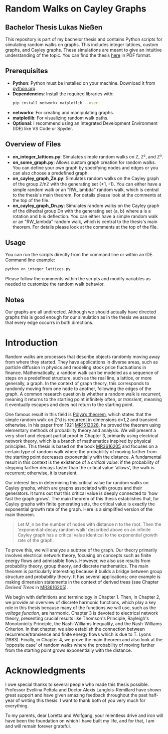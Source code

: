 # Random Walks on Cayley Graphs

## Bachelor Thesis Lukas Nießen

This repository is part of my bachelor thesis and contains Python scripts for simulating random walks on graphs. This includes integer lattices, custom graphs, and Cayley graphs. These simulations are meant to give an intuitive understanding of the topic. You can find the thesis [here](/bachelor_thesis_lukas_niessen_random_walks_on_cayley_graphs.pdf) in PDF format.

## Prerequisites

- **Python**: Python must be installed on your machine. Download it from [python.org](https://www.python.org/).
- **Dependencies**: Install the required libraries with:
  ```bash
  pip install networkx matplotlib --user
  ```
- **networkx**: For creating and manipulating graphs.
- **matplotlib**: For visualizing random walk paths.
- **Optional**: I recommend using an Integrated Development Environment (IDE) like VS Code or Spyder.

## Overview of Files

- **on_integer_lattices.py**: Simulates simple random walks on ℤ, ℤ², and ℤ³.
- **on_some_graph.py**: Allows custom graph creation for random walks. You can define your own graph by specifying nodes and edges or you can also choose a predefined graph.
- **on_cayley_graph_Zn.py**: Simulates random walks on the Cayley graph of the group ℤ/nℤ with the generating set {+1, -1}. You can either have a simple random walk or an "RW_lambda" random walk, which is central to the thesis's main theorem. For details please look at the comments at the top of the file.
- **on_cayley_graph_Dn.py**: Simulates random walks on the Cayley graph of the dihedral group Dn with the generating set {a, b} where a is a rotation and b is deflection. You can either have a simple random walk or an "RW_lambda" random walk, which is central to the thesis's main theorem. For details please look at the comments at the top of the file.

## Usage

You can run the scripts directly from the command line or within an IDE. Command line example:

```bash
python on_integer_lattices.py
```

Please follow the comments within the scripts and modify variables as needed to customize the random walk behavior.

## Notes

Our graphs are all undirected. Although we should actually have directed graphs this is good enough for our simulation as in the thesis we assume that every edge occurrs in both directions.

# Introduction

Random walks are processes that describe objects randomly moving away from where they started. They have applications in diverse areas, such as particle diffusion in physics and modeling stock price fluctuations in finance. Mathematically, a random walk can be modeled as a sequence of steps on a predefined structure, such as the real line, a lattice, or more generally, a graph. In the context of graph theory, this corresponds to randomly moving from one node to another, following the edges of the graph. A common research question is whether a random walk is _recurrent_, meaning it returns to the starting point infinitely often, or _transient_, meaning it eventually escapes and does not return to the starting point.

One famous result in this field is [Pólya’s theorem](https://en.wikipedia.org/wiki/Random_walk#Higher_dimensions), which states that the simple random walk on Z^d is recurrent in dimensions d=1,2 and transient otherwise. In his paper from 1921 [MR1512028](https://doi.org/10.1007/BF01458701), he proved the theorem using elementary methods of probability theory and analysis. We will present a very short and elegant partial proof in Chapter 3, primarily using electrical network theory, which is a branch of mathematics inspired by physical principles. This thesis is based on the book [MR3616205](http://dx.doi.org/10.1017/9781316672815) and focuses on a certain type of random walk where the probability of moving farther from the starting point decreases exponentially with the distance. A fundamental result in this context is the existence of a _critical value_: if the probability of stepping farther decays faster than the critical value 'allows', the walk is recurrent; otherwise, it is transient.

Our interest lies in determining this critical value for random walks on Cayley graphs, which are graphs associated with groups and their generators. It turns out that this critical value is deeply connected to 'how fast the graph grows'. The main theorem of this thesis establishes that, for Cayley graphs with finite generating sets, the critical value is exactly the exponential growth rate of the graph. Here is a simplified version of the main theorem.

> Let M_n be the number of nodes with distance n to the root. Then the 'exponential-decay random walk' described above on an infinite Cayley graph has a critical value identical to the exponential growth rate of the graph.

To prove this, we will analyze a subtree of the graph. Our theory primarily involves electrical network theory, focusing on concepts such as finite energy flows and admissible flows. However, we also use results from probability theory, group theory, and discrete mathematics. The main theorem is particularly interesting because it builds a bridge between group structure and probability theory. It has several applications; one example is making dimension statements in the context of derived trees (see Chapter _Derived Trees_ in [MR3616205](http://dx.doi.org/10.1017/9781316672815)).

We begin with definitions and terminology in Chapter 1. Then, in Chapter 2, we provide an overview of discrete harmonic functions, which play a key role in this thesis because many of the functions we will use, such as the _voltage function_, are harmonic. Chapter 3 is devoted to electrical network theory, presenting crucial results like Thomson's Principle, Rayleigh's Monotonicity Principle, the Nash-Williams Inequality, and the Nash-Williams Criterion. In that chapter, we also establish the connection between recurrence/transience and finite energy flows which is due to T. Lyons (1983). Finally, in Chapter 4, we prove the main theorem and also look at the 'opposite case' of random walks where the probability of moving farther from the starting point grows exponentially with the distance.

# Acknowledgments

I owe special thanks to several people who made this thesis possible. Professor Eveliina Peltola and Doctor Alexis Langlois-Rémillard have shown great support and have given amazing feedback throughout the past half-year of writing this thesis. I want to thank both of you very much for everything.

To my parents, dear Loretta and Wolfgang, your relentless drive and iron will have been the foundation on which I have built my life, and for that, I am and will remain forever grateful.
